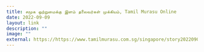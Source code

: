 ```yaml
---
title: சமூக ஒற்றுமைக்கு இளம் தலைவர்கள் முக்கியம், Tamil Murasu Online
date: 2022-09-09
layout: link
description: ""
image: ""
external: https://https://www.tamilmurasu.com.sg/singapore/story20220909-95790.html
---
```

